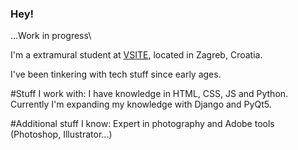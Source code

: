 ### Hey! 
...Work in progress\

I'm a extramural student at [VSITE](https://vsite.hr/en), located in Zagreb, Croatia.

I've been tinkering with tech stuff since early ages.

#Stuff I work with:
I have knowledge in HTML, CSS, JS and Python. Currently I'm expanding my knowledge with Django and PyQt5.

#Additional stuff I know:
Expert in photography and Adobe tools (Photoshop, Illustrator...)



<!--
**ffifee/ffifee** is a ✨ _special_ ✨ repository because its `README.md` (this file) appears on your GitHub profile.

Here are some ideas to get you started:

- 🔭 I’m currently working on ...
- 🌱 I’m currently learning ...
- 👯 I’m looking to collaborate on ...
- 🤔 I’m looking for help with ...
- 💬 Ask me about ...
- 📫 How to reach me: ...
- 😄 Pronouns: ...
- ⚡ Fun fact: ...
-->
